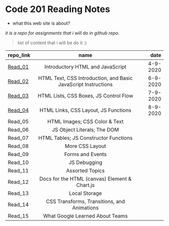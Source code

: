 # Code 201 Reading Notes
* what this web site is about?

*it is a repo for assignments that i will do in github repo.*

> list of content that i will be do it :) 

| repo_link |      name     |  date   |
|----------|:-------------:|------:|
|[Read_01](https://hadeelhhawajreh.github.io/read-notes201/class-01)         |  Introductory HTML and JavaScript            |4-9-2020       |
| [Read_02](https://hadeelhhawajreh.github.io/read-notes201/class-02)      |      HTML Text, CSS Introduction, and Basic JavaScript Instructions         | 6-9-2020      |
| [Read_03](https://hadeelhhawajreh.github.io/read-notes201/class-03)  |  HTML Lists, CSS Boxes, JS Control Flow             |  7-9-2020     |
|  [Read_04 ](https://hadeelhhawajreh.github.io/read-notes201/class-04) |   HTML Links, CSS Layout, JS Functions         | 8-9-2020      |
|  Read_05        |    HTML Images; CSS Color & Text      |       |
| Read_06|        JS Object Literals; The DOM       |       |
| Read_07|       HTML Tables; JS Constructor Functions        |       |
|        Read_08   |        More CSS Layout       |       |
|     Read_09      |    Forms and Events           |       |
|   Read_10        |     JS Debugging          |       |
|    Read_11       |           Assorted Topics    |       |
|       Read_12    |  Docs for the HTML (canvas) Element & Chart.js             |       |
|Read_13|           Local Storage    |       |
|  Read_14     |        CSS Transforms, Transitions, and Animations       |       |
|Read_15|           What Google Learned About Teams    |       |

